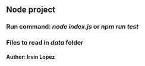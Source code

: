 ## Node project
### Run command: *node index.js* or *npm run test*

### Files to read in *data* folder

#### Author: Irvin Lopez